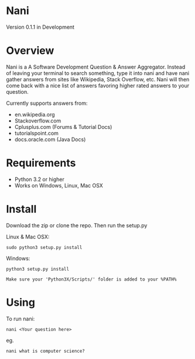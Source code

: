 # Nani
Version 0.1.1 in Development

Overview
========

Nani is a A Software Development Question & Answer Aggregator. 
Instead of leaving your terminal to search something, type it into
nani and have nani gather answers from sites like Wikipedia, Stack 
Overflow, etc. Nani will then come back with a nice list of answers
favoring higher rated answers to your question.

Currently supports answers from:
* en.wikipedia.org
* Stackoverflow.com
* Cplusplus.com (Forums & Tutorial Docs)
* tutorialspoint.com
* docs.oracle.com (Java Docs)

Requirements
============

* Python 3.2 or higher
* Works on Windows, Linux, Mac OSX

Install
=======
Download the zip or clone the repo. Then run the setup.py

Linux & Mac OSX:

    sudo python3 setup.py install

Windows:

    python3 setup.py install

    Make sure your 'Python3X/Scripts/' folder is added to your %PATH%

Using
=====

To run nani:

    nani <Your question here>

eg.

    nani what is computer science?
